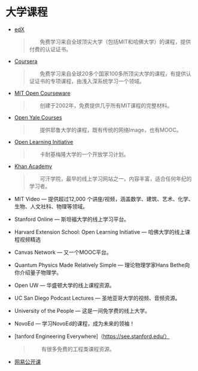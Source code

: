 # 大学课程

* [edX](https://www.edx.org/)
     > 　　免费学习来自全球顶尖大学（包括MIT和哈佛大学）的课程，提供付费的认证证书。
* [Coursera](https://www.coursera.org/)
     > 　　免费学习来自全球20多个国家100多所顶尖大学的课程，有提供认证证书的专项课程，由浅入深系统学习一个领域。
* [MIT Open Courseware](https://ocw.mit.edu/courses/)
     > 　　创建于2002年，免费提供几乎所有MIT课程的完整材料。
* [Open Yale Courses](https://oyc.yale.edu/)
     > 　　提供耶鲁大学的课程，既有传统的网络Image，也有MOOC。
* [Open Learning Initiative](http://oli.stanford.edu/)
     > 　　卡耐基梅隆大学的一个开放学习计划。
* [Khan Academy](https://www.khanacademy.org/)
     > 　　可汗学院，最早的线上学习网站之一，内容丰富，适合任何年纪的学习者。
* MIT Video — 提供超过12,000 个讲座/视频，涵盖数学、建筑、艺术、化学、生物、人文社科、物理等领域。
* Stanford Online — 斯坦福大学的线上学习平台。
* Harvard Extension School: Open Learning Initiative — 哈佛大学的线上课程视频精选
* Canvas Network — 又一个MOOC平台。
* Quantum Physics Made Relatively Simple — 理论物理学家Hans Bethe向你介绍量子物理学。
* Open UW — 华盛顿大学的线上课程资源。
* UC San Diego Podcast Lectures — 圣地亚哥大学的视频、音频资源。
* University of the People — 这是一间免学费的线上大学。
* NovoEd — 学习NovoEd的课程，成为未来的领袖！
* [tanford Engineering Everywhere]（https://see.stanford.edu/）
     > 　　 有很多免费的工程类课程资源。

* [网易公开课](https://open.163.com/ocw/)

